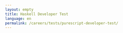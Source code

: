 ```yaml
---
layout: empty
title: Haskell Developer Test
language: en
permalink: /careers/tests/purescript-developer-test/
---
```

<script>location.href='https://github.com/input-output-hk/purescript-test-task';</script>
